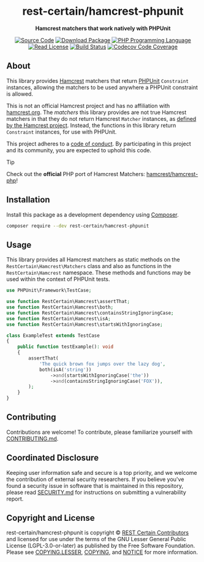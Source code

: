 <h1 align="center">rest-certain/hamcrest-phpunit</h1>

<p align="center">
    <strong>Hamcrest matchers that work natively with PHPUnit</strong>
</p>

<p align="center">
    <a href="https://github.com/rest-certain/hamcrest-phpunit"><img src="https://img.shields.io/badge/source-rest--certain/hamcrest--phpunit-blue.svg?style=flat-square" alt="Source Code"></a>
    <a href="https://packagist.org/packages/rest-certain/hamcrest-phpunit"><img src="https://img.shields.io/packagist/v/rest-certain/hamcrest-phpunit.svg?style=flat-square&label=release" alt="Download Package"></a>
    <a href="https://php.net"><img src="https://img.shields.io/packagist/php-v/rest-certain/hamcrest-phpunit.svg?style=flat-square&colorB=%238892BF" alt="PHP Programming Language"></a>
    <a href="https://github.com/rest-certain/hamcrest-phpunit/blob/main/NOTICE"><img src="https://img.shields.io/packagist/l/rest-certain/hamcrest-phpunit.svg?style=flat-square&colorB=darkcyan" alt="Read License"></a>
    <a href="https://github.com/rest-certain/hamcrest-phpunit/actions/workflows/continuous-integration.yml"><img src="https://img.shields.io/github/actions/workflow/status/rest-certain/hamcrest-phpunit/continuous-integration.yml?branch=main&style=flat-square&logo=github" alt="Build Status"></a>
    <a href="https://codecov.io/gh/rest-certain/hamcrest-phpunit"><img src="https://img.shields.io/codecov/c/gh/rest-certain/hamcrest-phpunit?label=codecov&logo=codecov&style=flat-square" alt="Codecov Code Coverage"></a>
</p>

## About

This library provides [Hamcrest](https://hamcrest.org) matchers that return
[PHPUnit](https://phpunit.de) `Constraint` instances, allowing the matchers to
be used anywhere a PHPUnit constraint is allowed.

This is not an official Hamcrest project and has no affiliation with
[hamcrest.org](https://hamcrest.org). The *matchers* this library provides are
not true Hamcrest matchers in that they do not return Hamcrest `Matcher` instances,
as [defined by the Hamcrest project](https://hamcrest.org/JavaHamcrest/tutorial#writing-custom-matchers).
Instead, the functions in this library return `Constraint` instances, for use
with PHPUnit.

This project adheres to a [code of conduct](CODE_OF_CONDUCT.md). By participating
in this project and its community, you are expected to uphold this code.

> [!TIP]
> Check out the **official** PHP port of Hamcrest Matchers:
> [hamcrest/hamcrest-php](https://packagist.org/packages/hamcrest/hamcrest-php)!

## Installation

Install this package as a development dependency using [Composer](https://getcomposer.org).

``` bash
composer require --dev rest-certain/hamcrest-phpunit
```

## Usage

This library provides all Hamcrest matchers as static methods on the
`RestCertain\Hamcrest\Matchers` class and also as functions in the
`RestCertain\Hamcrest` namespace. These methods and functions may be used within
the context of PHPUnit tests.

``` php
use PHPUnit\Framework\TestCase;

use function RestCertain\Hamcrest\assertThat;
use function RestCertain\Hamcrest\both;
use function RestCertain\Hamcrest\containsStringIgnoringCase;
use function RestCertain\Hamcrest\isA;
use function RestCertain\Hamcrest\startsWithIgnoringCase;

class ExampleTest extends TestCase
{
    public function testExample(): void
    {
        assertThat(
            'The quick brown fox jumps over the lazy dog',
            both(isA('string'))
                ->and(startsWithIgnoringCase('the'))
                ->and(containsStringIgnoringCase('FOX')),
        );
    }
}
```

## Contributing

Contributions are welcome! To contribute, please familiarize yourself with
[CONTRIBUTING.md](CONTRIBUTING.md).

## Coordinated Disclosure

Keeping user information safe and secure is a top priority, and we welcome the
contribution of external security researchers. If you believe you've found a
security issue in software that is maintained in this repository, please read
[SECURITY.md](SECURITY.md) for instructions on submitting a vulnerability report.

## Copyright and License

rest-certain/hamcrest-phpunit is copyright © [REST Certain Contributors](https://rest-certain.dev)
and licensed for use under the terms of the GNU Lesser General Public License
(LGPL-3.0-or-later) as published by the Free Software Foundation. Please see
[COPYING.LESSER](COPYING.LESSER), [COPYING](COPYING), and [NOTICE](NOTICE) for
more information.
